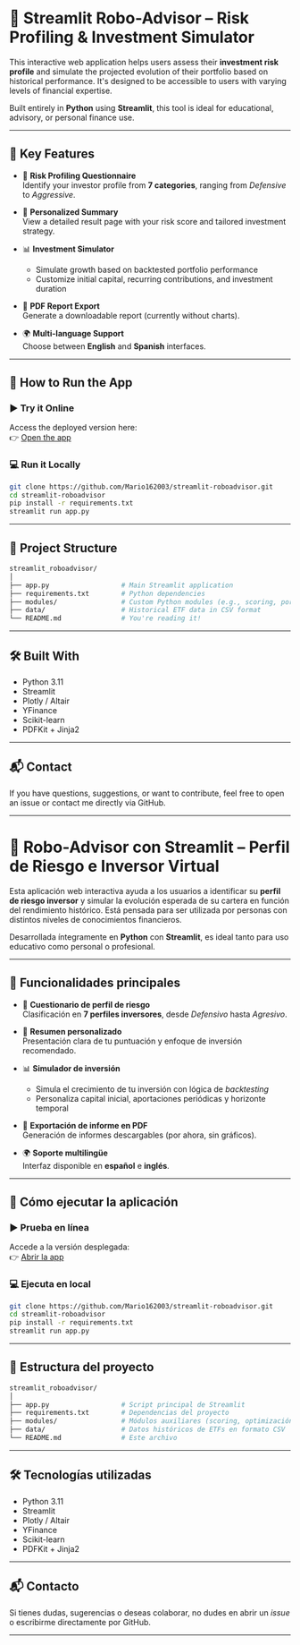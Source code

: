 # 🤖 Streamlit Robo-Advisor – Risk Profiling & Investment Simulator

This interactive web application helps users assess their **investment risk profile** and simulate the projected evolution of their portfolio based on historical performance. It's designed to be accessible to users with varying levels of financial expertise.

Built entirely in **Python** using **Streamlit**, this tool is ideal for educational, advisory, or personal finance use.

---

## 🧠 Key Features

- 🧮 **Risk Profiling Questionnaire**  
  Identify your investor profile from **7 categories**, ranging from *Defensive* to *Aggressive*.

- 🧾 **Personalized Summary**  
  View a detailed result page with your risk score and tailored investment strategy.

- 📊 **Investment Simulator**  
  - Simulate growth based on backtested portfolio performance  
  - Customize initial capital, recurring contributions, and investment duration

- 📄 **PDF Report Export**  
  Generate a downloadable report (currently without charts).

- 🌍 **Multi-language Support**  
  Choose between **English** and **Spanish** interfaces.

---

## 🚀 How to Run the App

### ▶️ Try it Online
Access the deployed version here:  
👉 [Open the app](https://roboadvisor-risktool.streamlit.app/)

### 💻 Run it Locally

```bash
git clone https://github.com/Mario162003/streamlit-roboadvisor.git
cd streamlit-roboadvisor
pip install -r requirements.txt
streamlit run app.py
```

---

## 📁 Project Structure

```bash
streamlit_roboadvisor/
│
├── app.py                  # Main Streamlit application
├── requirements.txt        # Python dependencies
├── modules/                # Custom Python modules (e.g., scoring, portfolio optimization)
├── data/                   # Historical ETF data in CSV format
└── README.md               # You're reading it!
```

---

## 🛠️ Built With

- Python 3.11
- Streamlit
- Plotly / Altair
- YFinance
- Scikit-learn
- PDFKit + Jinja2

---

## 📬 Contact

If you have questions, suggestions, or want to contribute, feel free to open an issue or contact me directly via GitHub.

---

# 🤖 Robo-Advisor con Streamlit – Perfil de Riesgo e Inversor Virtual

Esta aplicación web interactiva ayuda a los usuarios a identificar su **perfil de riesgo inversor** y simular la evolución esperada de su cartera en función del rendimiento histórico. Está pensada para ser utilizada por personas con distintos niveles de conocimientos financieros.

Desarrollada íntegramente en **Python** con **Streamlit**, es ideal tanto para uso educativo como personal o profesional.

---

## 🧠 Funcionalidades principales

- 🧮 **Cuestionario de perfil de riesgo**  
  Clasificación en **7 perfiles inversores**, desde *Defensivo* hasta *Agresivo*.

- 🧾 **Resumen personalizado**  
  Presentación clara de tu puntuación y enfoque de inversión recomendado.

- 📊 **Simulador de inversión**  
  - Simula el crecimiento de tu inversión con lógica de *backtesting*  
  - Personaliza capital inicial, aportaciones periódicas y horizonte temporal

- 📄 **Exportación de informe en PDF**  
  Generación de informes descargables (por ahora, sin gráficos).

- 🌍 **Soporte multilingüe**  
  Interfaz disponible en **español** e **inglés**.

---

## 🚀 Cómo ejecutar la aplicación

### ▶️ Prueba en línea
Accede a la versión desplegada:  
👉 [Abrir la app](https://roboadvisor-risktool.streamlit.app/)

### 💻 Ejecuta en local

```bash
git clone https://github.com/Mario162003/streamlit-roboadvisor.git
cd streamlit-roboadvisor
pip install -r requirements.txt
streamlit run app.py
```

---

## 📁 Estructura del proyecto

```bash
streamlit_roboadvisor/
│
├── app.py                  # Script principal de Streamlit
├── requirements.txt        # Dependencias del proyecto
├── modules/                # Módulos auxiliares (scoring, optimización de carteras, etc.)
├── data/                   # Datos históricos de ETFs en formato CSV
└── README.md               # Este archivo
```

---

## 🛠️ Tecnologías utilizadas

- Python 3.11  
- Streamlit  
- Plotly / Altair  
- YFinance  
- Scikit-learn  
- PDFKit + Jinja2

---

## 📬 Contacto

Si tienes dudas, sugerencias o deseas colaborar, no dudes en abrir un *issue* o escribirme directamente por GitHub.

---


